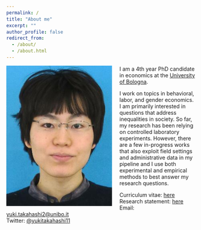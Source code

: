 ```yaml
---
permalink: /
title: "About me"
excerpt: ""
author_profile: false
redirect_from: 
  - /about/
  - /about.html
---
```


<img src="/images/profile.jpg" alt="profile photo" width="280px" height="auto" style="float: left; padding-right:20px"/>   I am a 4th year PhD candidate in economics at the <a href="https://phd.unibo.it/economics/en" target="_blank">University of Bologna</a>. <!--I am also a coordinator of the <a href="https://sites.google.com/site/ideemeetings/" target="_blank">IDEE meetings</a> where researchers discuss their experimental design and preliminary results in an informal setting.--> <!-- I am a member of <a href="https://women-in-economics.com/" target="_blank">Women in Economics Initiative</a>, a great organization established to advance gender equality in the field of economics. -->

I work on topics in behavioral, labor, and gender economics. I am primarily interested in questions that address inequalities in society. So far, my research has been relying on controlled laboratory experiments. However, there are a few in-progress works that also exploit field settings and administrative data in my pipeline and I use both experimental and empirical methods to best answer my research questions. 

Curriculum vitae: <a href="files/CurriculumVitae.pdf" target="_blank">here</a><br>
Research statement: <a href="files/ResearchStatement.pdf" target="_blank">here</a><br>
Email: <a href="mailto:yuki.takahashi2@unibo.it" target="_blank">yuki.takahashi2@unibo.it</a><br>
Twitter: <a href="https://twitter.com/yukitakahashi11" target="_blank">@yukitakahashi11</a><br>
